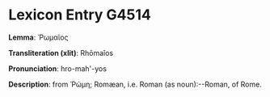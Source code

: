 # Lexicon Entry G4514

**Lemma**: Ῥωμαῖος

**Transliteration (xlit)**: Rhōmaîos

**Pronunciation**: hro-mah'-yos

**Description**:
from Ῥώμη; Romæan, i.e. Roman (as noun):--Roman, of Rome.
